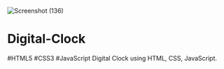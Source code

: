 ![Screenshot (136)](https://github.com/AkashNautiyal99/Digital-Clock/assets/140531932/1b8b347e-2e86-4955-a2f1-a160766e5686)
# Digital-Clock
#HTML5 #CSS3 #JavaScript
Digital Clock using HTML, CSS, JavaScript.
